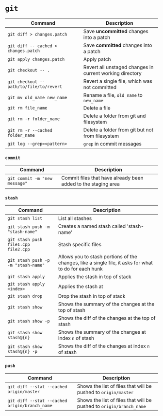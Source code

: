 # `git`

| Command | Description |
| ------- | ----------- |
| `git diff > changes.patch`           | Save **uncommitted** changes into a patch |
| `git diff -- cached > changes.patch` | Save **committed** changes into a patch   |
| `git apply changes.patch` | Apply patch |
| `git checkout -- .`                  | Revert all unstaged changes in current working directory |
| `git checkout -- path/to/file/to/revert` | Revert a single file, which was not committed |
| `git mv old_name new_name` | Rename a file, `old_name` to `new_name` |
| `git rm file_name` | Delete a file |
| `git rm -r folder_name` | Delete a folder from git and filesystem |
| `git rm -r --cached folder_name` | Delete a folder from git but not from filesystem |
| `git log --grep=<pattern>` | `grep` in commit messages |


### `commit`
| Command | Description |
| ------- | ----------- |
| `git commit -m "new message"`           | Commit files that have already been added to the staging area |

### `stash`
| Command | Description |
| ------- | ----------- |
| `git stash list`                           | List all stashes |
| `git stash push -m "stash-name"`           | Creates a named stash called 'stash-name' |
| `git stash push file1.cpp file2.cpp`       | Stash specific files |
| `git stash push -p -m "stash-name"`        | Allows you to stash portions of the changes, like a single file, it asks for what to do for each hunk |
| `git stash apply`                          | Applies the stash in top of stack |
| `git stash apply <index>`                  | Applies the stash at <index> |
| `git stash drop`                           | Drop the stash in top of stack |
| `git stash show`                              | Shows the summary of the changes at the top of stash |
| `git stash show -p`                           | Shows the diff of the changes at the top of stash |
| `git stash show stash@{n}`                    | Shows the summary of the changes at index `n` of stash |
| `git stash show stash@{n} -p`                 | Shows the diff of the changes at index `n` of stash |

### `push`
| Command | Description |
| ------- | ----------- |
| `git diff --stat --cached origin/master`           | Shows the list of files that will be pushed to `origin/master` |
| `git diff --stat --cached origin/branch_name`           | Shows the list of files that will be pushed to `origin/branch_name` |

